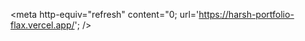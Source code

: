 <meta
     http-equiv="refresh"
     content="0;
     url='https://harsh-portfolio-flax.vercel.app/';
/>
